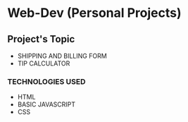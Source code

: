 # Web-Dev (Personal Projects) 
## Project's Topic
* SHIPPING AND BILLING FORM
* TIP CALCULATOR
### TECHNOLOGIES USED
* HTML
* BASIC JAVASCRIPT
* CSS
